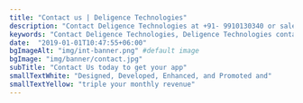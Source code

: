```yaml
---
title: "Contact us | Deligence Technologies"
description: "Contact Deligence Technologies at +91- 9910130340 or sales@deligence.com for web & mobile application development and responsive design services. Request for quote now."
keywords: "Contact Deligence Technologies, Deligence Technologies contact number, Deligence Technologies Address"
date:  "2019-01-01T10:47:55+06:00"
bgImageAlt: "img/int-banner.png" #default image
bgImage: "img/banner/contact.jpg" 
subTitle: "Contact Us today to get your app"
smallTextWhite: "Designed, Developed, Enhanced, and Promoted and"
smallTextYellow: "triple your monthly revenue"
---
```

